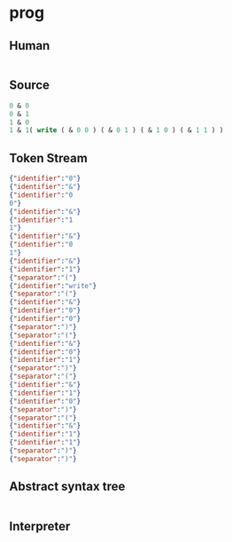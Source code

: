 # prog
## Human
```

```
## Source
```lisp
0 & 0
0 & 1
1 & 0
1 & 1( write ( & 0 0 ) ( & 0 1 ) ( & 1 0 ) ( & 1 1 ) )
```
## Token Stream
```json
{"identifier":"0"}
{"identifier":"&"}
{"identifier":"0
0"}
{"identifier":"&"}
{"identifier":"1
1"}
{"identifier":"&"}
{"identifier":"0
1"}
{"identifier":"&"}
{"identifier":"1"}
{"separator":"("}
{"identifier":"write"}
{"separator":"("}
{"identifier":"&"}
{"identifier":"0"}
{"identifier":"0"}
{"separator":")"}
{"separator":"("}
{"identifier":"&"}
{"identifier":"0"}
{"identifier":"1"}
{"separator":")"}
{"separator":"("}
{"identifier":"&"}
{"identifier":"1"}
{"identifier":"0"}
{"separator":")"}
{"separator":"("}
{"identifier":"&"}
{"identifier":"1"}
{"identifier":"1"}
{"separator":")"}
{"separator":")"}
```
## Abstract syntax tree
```json
```
## Interpreter
```bash
```